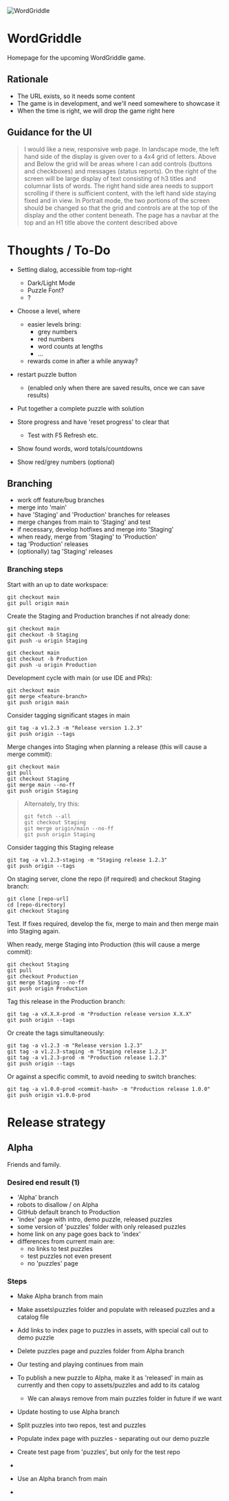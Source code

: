 ![WordGriddle](./wordgriddle-64x64.png)
# WordGriddle
Homepage for the upcoming WordGriddle game.

## Rationale
- The URL exists, so it needs some content
- The game is in development, and we'll need somewhere to showcase it
- When the time is right, we will drop the game right here

## Guidance for the UI
> I would like a new, responsive web page. In landscape mode, the left hand side of the display is given over to a 4x4 grid of letters. Above and Below the grid will be areas where I can add controls (buttons and checkboxes) and messages (status reports). On the right of the screen will be large display of text consisting of h3 titles and columnar lists of words. The right hand side area needs to support scrolling if there is sufficient content, with the left hand side staying fixed and in view. In Portrait mode, the two portions of the screen should be changed so that the grid and controls are at the top of the display and the other content beneath. The page has a navbar at the top and an H1 title above the content described above  




# Thoughts / To-Do
- Setting dialog, accessible from top-right
  - Dark/Light Mode
  - Puzzle Font?
  - ?

- Choose a level, where
  - easier levels bring:
    - grey numbers
    - red numbers
    - word counts at lengths
    - ...
  - rewards come in after a while anyway?

- restart puzzle button
  - (enabled only when there are saved results, once we can save results) 

- Put together a complete puzzle with solution
- Store progress and have 'reset progress' to clear that
  - Test with F5 Refresh etc.
- Show found words, word totals/countdowns
- Show red/grey numbers (optional)


## Branching
- work off feature/bug branches
- merge into 'main'
- have 'Staging' and 'Production' branches for releases
- merge changes from main to 'Staging' and test
- if necessary, develop hotfixes and merge into 'Staging'
- when ready, merge from 'Staging' to 'Production'
- tag 'Production' releases
- (optionally) tag 'Staging' releases

### Branching steps
Start with an up to date workspace:
```shell
git checkout main
git pull origin main
```

Create the Staging and Production branches if not already done:
```shell
git checkout main
git checkout -b Staging
git push -u origin Staging

git checkout main
git checkout -b Production
git push -u origin Production
```

Development cycle with main (or use IDE and PRs):
```shell
git checkout main
git merge <feature-branch>
git push origin main
```

Consider tagging significant stages in main
```shell
git tag -a v1.2.3 -m "Release version 1.2.3"
git push origin --tags
```

Merge changes into Staging when planning a release (this will cause a merge commit):
```shell
git checkout main
git pull
git checkout Staging
git merge main --no-ff
git push origin Staging
```

>Alternately, try this:
>```shell
>git fetch --all
>git checkout Staging
>git merge origin/main --no-ff
>git push origin Staging
>```

Consider tagging this Staging release
```shell
git tag -a v1.2.3-staging -m "Staging release 1.2.3"
git push origin --tags
```

On staging server, clone the repo (if required) and checkout Staging branch:
```shell
git clone [repo-url]
cd [repo-directory]
git checkout Staging
```

Test. If fixes required, develop the fix, merge to main and then merge main into Staging again.

When ready, merge Staging into Production (this will cause a merge commit):
```shell
git checkout Staging
git pull
git checkout Production
git merge Staging --no-ff
git push origin Production
```

Tag this release in the Production branch:
```shell
git tag -a vX.X.X-prod -m "Production release version X.X.X"
git push origin --tags
```

Or create the tags simultaneously:
```shell
git tag -a v1.2.3 -m "Release version 1.2.3"
git tag -a v1.2.3-staging -m "Staging release 1.2.3"
git tag -a v1.2.3-prod -m "Production release 1.2.3"
git push origin --tags
```

Or against a specific commit, to avoid needing to switch branches:
```shell
git tag -a v1.0.0-prod <commit-hash> -m "Production release 1.0.0"
git push origin v1.0.0-prod
```

# Release strategy
## Alpha
Friends and family.

### Desired end result (1)
- 'Alpha' branch
- robots to disallow / on Alpha
- GitHub default branch to Production
- 'index' page with intro, demo puzzle, released puzzles
- some version of 'puzzles' folder with only released puzzles
- home link on any page goes back to 'index'
- differences from current main are: 
  - no links to test puzzles
  - test puzzles not even present 
  - no 'puzzles' page

### Steps
- Make Alpha branch from main
- Make assets\puzzles folder and populate with released puzzles and a catalog file
- Add links to index page to puzzles in assets, with special call out to demo puzzle
- Delete puzzles page and puzzles folder from Alpha branch
- Our testing and playing continues from main
- To publish a new puzzle to Alpha, make it as 'released' in main as currently and then copy to assets/puzzles and add to its catalog
  - We can always remove from main puzzles folder in future if we want
- Update hosting to use Alpha branch 


- Split puzzles into two repos, test and puzzles
- Populate index page with puzzles - separating out our demo puzzle
- Create test page from 'puzzles', but only for the test repo
- 
- Use an Alpha branch from main
- 